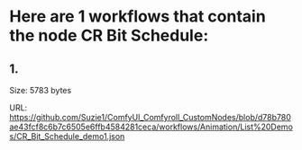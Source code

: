 # Here are 1 workflows that contain the node CR Bit Schedule:

## 1. 

Size: 5783 bytes

URL: https://github.com/Suzie1/ComfyUI_Comfyroll_CustomNodes/blob/d78b780ae43fcf8c6b7c6505e6ffb4584281ceca/workflows/Animation/List%20Demos/CR_Bit_Schedule_demo1.json


